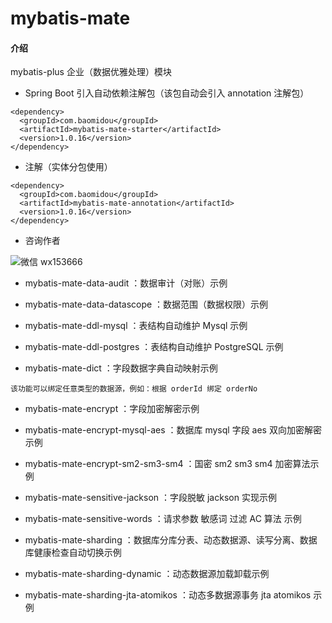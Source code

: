 # mybatis-mate

#### 介绍
mybatis-plus 企业（数据优雅处理）模块

- Spring Boot 引入自动依赖注解包（该包自动会引入 annotation 注解包）

```
<dependency>
  <groupId>com.baomidou</groupId>
  <artifactId>mybatis-mate-starter</artifactId>
  <version>1.0.16</version>
</dependency>
```

- 注解（实体分包使用）

```
<dependency>
  <groupId>com.baomidou</groupId>
  <artifactId>mybatis-mate-annotation</artifactId>
  <version>1.0.16</version>
</dependency>
```

- 咨询作者

![微信 wx153666](https://images.gitee.com/uploads/images/2021/0903/235825_2d017339_12260.jpeg)

- mybatis-mate-data-audit ：数据审计（对账）示例

- mybatis-mate-data-datascope ：数据范围（数据权限）示例

- mybatis-mate-ddl-mysql ：表结构自动维护 Mysql 示例

- mybatis-mate-ddl-postgres ：表结构自动维护 PostgreSQL 示例

- mybatis-mate-dict ：字段数据字典自动映射示例

`该功能可以绑定任意类型的数据源，例如：根据 orderId 绑定 orderNo`

- mybatis-mate-encrypt ：字段加密解密示例

- mybatis-mate-encrypt-mysql-aes ：数据库 mysql 字段 aes 双向加密解密示例

- mybatis-mate-encrypt-sm2-sm3-sm4 ：国密 sm2 sm3 sm4 加密算法示例

- mybatis-mate-sensitive-jackson ：字段脱敏 jackson 实现示例

- mybatis-mate-sensitive-words ：请求参数 敏感词 过滤 AC 算法 示例

- mybatis-mate-sharding ：数据库分库分表、动态数据源、读写分离、数据库健康检查自动切换示例

- mybatis-mate-sharding-dynamic ：动态数据源加载卸载示例

- mybatis-mate-sharding-jta-atomikos ：动态多数据源事务 jta atomikos 示例

